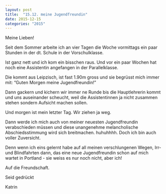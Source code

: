 ```yaml
---
layout: post
title:  "15.12. meine Jugendfreundin"
date: 2015-12-15
categories: "2015"
---
```




Meine Lieben!



Seit dem Sommer arbeite ich an vier Tagen die Woche vormittags ein paar Stunden in der dt. Schule in der Vorschulklasse.



Ist ganz nett und ich kom ein bisschen raus. Und vor ein paar Wochen hat noch eine Assistentin angefangen in der Parallelklasse.



Die kommt aus Leipzisch, ist fast 1.90m gross und sie begrüsst mich immer mit: “Guten Morgen meine Jugendfreundin!”



Dann gackern und kichern wir immer ne Runde bis die Hauptlehrerin kommt und uns auseinander scheucht, weil die Assistentinnen ja nicht zusammen stehen sondern Aufsicht machen sollen.



Und morgen ist mein letzter Tag. Wir ziehen ja weg.



Dann werde ich mich auch von meiner neuesten Jugendfreundin verabschieden müssen und diese unangenehme melancholische Abschiedsstimmung wird sich breitmachen. huhuhhhh. Doch ich bin auch voller Zuversicht.



Denn wenn ich eins gelernt habe auf all meinen verschlungenen Wegen, Irr- und Blindfahrten dann, das eine neue Jugendfreundin schon auf mich wartet in Portland - sie weiss es nur noch nicht, aber ich!



Auf die Freundschaft.



Seid gedrückt



Katrin







 

